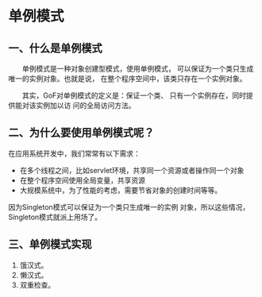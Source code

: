 # 单例模式

## 一、什么是单例模式

　　单例模式是一种对象创建型模式，使用单例模式，
可以保证为一个类只生成唯一的实例对象。也就是说，
在整个程序空间中，该类只存在一个实例对象。

　　其实，GoF对单例模式的定义是：保证一个类、
只有一个实例存在，同时提供能对该实例加以访
问的全局访问方法。

## 二、为什么要使用单例模式呢？

在应用系统开发中，我们常常有以下需求：
- 在多个线程之间，比如servlet环境，共享同一个资源或者操作同一个对象
- 在整个程序空间使用全局变量，共享资源
- 大规模系统中，为了性能的考虑，需要节省对象的创建时间等等。

因为Singleton模式可以保证为一个类只生成唯一的实例
对象，所以这些情况，Singleton模式就派上用场了。

## 三、单例模式实现

1. 饿汉式。
2. 懒汉式。
3. 双重检查。
